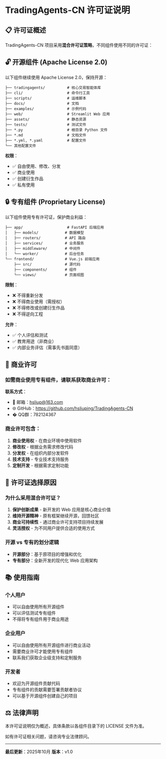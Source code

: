 # TradingAgents-CN 许可证说明

## 📋 许可证概述

TradingAgents-CN 项目采用**混合许可证策略**，不同组件使用不同的许可证：

## 🔓 开源组件 (Apache License 2.0)

以下组件继续使用 Apache License 2.0，保持开源：

```
├── tradingagents/          # 核心交易智能体库
├── cli/                    # 命令行工具
├── scripts/                # 运维脚本
├── docs/                   # 文档
├── examples/               # 示例代码
├── web/                    # Streamlit Web 应用
├── assets/                 # 静态资源
├── tests/                  # 测试文件
├── *.py                    # 根目录 Python 文件
├── *.md                    # 文档文件
├── *.yml, *.yaml           # 配置文件
└── 其他配置文件
```

**权限**：
- ✅ 自由使用、修改、分发
- ✅ 商业使用
- ✅ 创建衍生作品
- ✅ 私有使用

## 🔒 专有组件 (Proprietary License)

以下组件使用专有许可证，保护商业利益：

```
├── app/                    # FastAPI 后端应用
│   ├── models/            # 数据模型
│   ├── routers/           # API 路由
│   ├── services/          # 业务服务
│   ├── middleware/        # 中间件
│   └── worker/            # 后台任务
└── frontend/              # Vue.js 前端应用
    ├── src/               # 源代码
    ├── components/        # 组件
    └── views/             # 页面视图
```

**限制**：
- ❌ 不得重新分发
- ❌ 不得商业使用（需授权）
- ❌ 不得修改或创建衍生作品
- ❌ 不得逆向工程

**允许**：
- ✅ 个人评估和测试
- ✅ 教育用途（非商业）
- ✅ 内部业务评估（需事先书面同意）

## 💼 商业许可

### 如需商业使用专有组件，请联系获取商业许可：

**联系方式**：
- 📧 邮箱：hsliup@163.com
- 🌐 GitHub：https://github.com/hsliuping/TradingAgents-CN
- � QQ群：782124367

### 商业许可包含：

1. **商业使用权** - 在商业环境中使用软件
2. **修改权** - 根据业务需求修改代码
3. **分发权** - 在组织内部分发软件
4. **技术支持** - 专业技术支持服务
5. **定制开发** - 根据需求定制功能

## 🎯 许可证选择原因

### 为什么采用混合许可证？

1. **保护创新成果** - 新开发的 Web 应用是核心商业价值
2. **维持开源精神** - 原有框架继续开源，回馈社区
3. **商业可持续性** - 通过商业许可支持项目持续发展
4. **灵活授权** - 为不同用户提供合适的使用方式

### 开源 vs 专有的划分逻辑

- **开源部分**：基于原项目的增强和优化
- **专有部分**：全新开发的现代化 Web 应用架构

## 📚 使用指南

### 个人用户
- 可以自由使用所有开源组件
- 可以评估测试专有组件
- 不得将专有组件用于商业用途

### 企业用户
- 可以自由使用所有开源组件进行商业活动
- 需要商业许可才能使用专有组件
- 联系我们获取企业级支持和定制服务

### 开发者
- 欢迎为开源组件贡献代码
- 专有组件的贡献需要签署贡献者协议
- 可以基于开源组件创建自己的项目

## ⚖️ 法律声明

本许可证说明仅为概述，具体条款以各组件目录下的 LICENSE 文件为准。

如有许可证相关问题，请咨询专业法律顾问。

---

**最后更新**：2025年10月
**版本**：v1.0
